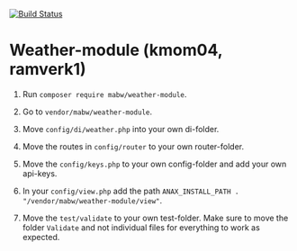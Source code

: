 [![Build Status](https://travis-ci.com/mathiilda/ramverk1-module-kmom04.svg?branch=main)](https://travis-ci.com/mathiilda/ramverk1-module-kmom04)

# Weather-module (kmom04, ramverk1)

1. Run <code>composer require mabw/weather-module</code>. 

2. Go to <code>vendor/mabw/weather-module</code>.

3. Move <code>config/di/weather.php</code> into your own di-folder. 

4. Move the routes in <code>config/router</code> to your own router-folder.

5. Move the <code>config/keys.php</code> to your own config-folder and add your own api-keys.

6. In your <code>config/view.php</code> add the path <code>ANAX_INSTALL_PATH . "/vendor/mabw/weather-module/view"</code>.

7. Move the <code>test/validate</code> to your own test-folder. Make sure to move the folder <code>Validate</code> and not individual files for everything to work as expected. 
